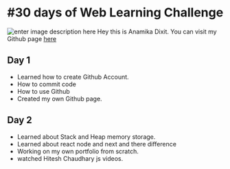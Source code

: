 #   #30 days of Web Learning Challenge

![enter image description here](https://github.blog/wp-content/uploads/2020/12/102393310-07478b80-3f8d-11eb-84eb-392d555ebd29.png?fit=1200,630)
Hey this is Anamika Dixit. You can visit my Github page [here](https://dixitanamika.github.io/web-learning/) 

## Day 1

- Learned how to create Github Account.
- How to commit code 
- How to use Github
- Created my own Github page.

## Day 2

- Learned about Stack and Heap memory storage.
- Learned about react node and next and there difference
- Working on my own portfolio from scratch.
- watched Hitesh Chaudhary js videos. 